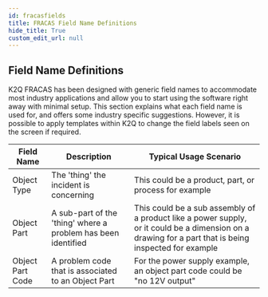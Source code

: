 ```yaml
---
id: fracasfields
title: FRACAS Field Name Definitions
hide_title: True
custom_edit_url: null
---
```


## Field Name Definitions

K2Q FRACAS has been designed with generic field names to accommodate most industry applications and allow you to start using the software right away with minimal setup. This section explains what each field name is used for, and offers some industry specific suggestions. However, it is possible to apply templates within K2Q to change the field labels seen on the screen if required.

|Field Name|Description|Typical Usage Scenario|
|-|-|-|
|Object Type|The 'thing' the incident is concerning|This could be a product, part, or process for example|
|Object Part|A sub-part of the 'thing' where a problem has been identified|This could be a sub assembly of a product like a power supply, or it could be a dimension on a drawing for a part that is being inspected for example
|Object Part Code|A problem code that is associated to an Object Part|For the power supply example, an object part code could be "no 12V output"|